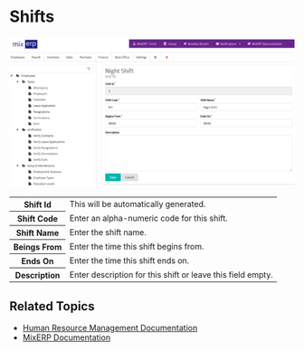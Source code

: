 # Shifts

![Shift](images/shift.png)

<table class="ui padded compact attached small blue table">
    <tr>
        <th>
            Shift Id
        </th>
        <td>
            This will be automatically generated.
        </td>
    </tr>
    <tr>
        <th>
            Shift Code
        </th>
        <td>
            Enter an alpha-numeric code for this shift.
        </td>
    </tr>
    <tr>
        <th>
            Shift Name
        </th>
        <td>
            Enter the shift name.
        </td>
    </tr>
    <tr>
        <th>
            Beings From
        </th>
        <td>
            Enter the time this shift begins from.
        </td>
    </tr>
    <tr>
        <th>
            Ends On
        </th>
        <td>
        Enter the time this shift ends on.
        </td>
    </tr>
    <tr>
    <th>Description
    </th>
    <td>
    Enter description for this shift or leave this
    field empty.
    </td>
    </tr>
</table>

## Related Topics
* [Human Resource Management Documentation](index.md)
* [MixERP Documentation](../index.md)
